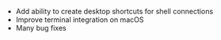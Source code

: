 - Add ability to create desktop shortcuts for shell connections
- Improve terminal integration on macOS
- Many bug fixes